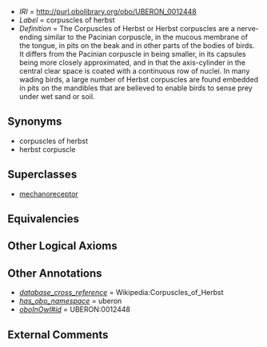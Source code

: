  * *IRI* = http://purl.obolibrary.org/obo/UBERON_0012448
 * *Label* = corpuscles of herbst
 * *Definition* = The Corpuscles of Herbst or Herbst corpuscles are a nerve-ending similar to the Pacinian corpuscle, in the mucous membrane of the tongue, in pits on the beak and in other parts of the bodies of birds. It differs from the Pacinian corpuscle in being smaller, in its capsules being more closely approximated, and in that the axis-cylinder in the central clear space is coated with a continuous row of nuclei. In many wading birds, a large number of Herbst corpuscles are found embedded in pits on the mandibles that are believed to enable birds to sense prey under wet sand or soil.

## Synonyms

 * corpuscles of herbst
 * herbst corpuscle

## Superclasses

 * [mechanoreceptor](../../UBERON/49/UBERON_0012449.md)

## Equivalencies


## Other Logical Axioms


## Other Annotations

 * *[database_cross_reference](../../ef/oboInOwl#hasDbXref.md)* = Wikipedia:Corpuscles_of_Herbst
 * *[has_obo_namespace](../../ce/oboInOwl#hasOBONamespace.md)* = uberon
 * *[oboInOwl#id](../../id/oboInOwl#id.md)* = UBERON:0012448

## External Comments

